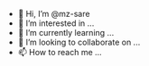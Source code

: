 - 👋 Hi, I’m @mz-sare
- 👀 I’m interested in ...
- 🌱 I’m currently learning ...
- 💞️ I’m looking to collaborate on ...
- 📫 How to reach me ...

<!---
mz-sare/mz-sare is a ✨ special ✨ repository because its `README.md` (this file) appears on your GitHub profile.
You can click the Preview link to take a look at your changes.
--->
